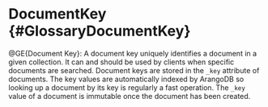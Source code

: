 DocumentKey {#GlossaryDocumentKey}
================================================

@GE{Document Key}: A document key uniquely identifies a document
in a given collection. It can and should be used by clients when
specific documents are searched.
Document keys are stored in the `_key` attribute of documents.
The key values are automatically indexed by ArangoDB so looking 
up a document by its key is regularly a fast operation.
The `_key` value of a document is immutable once the document has
been created.
